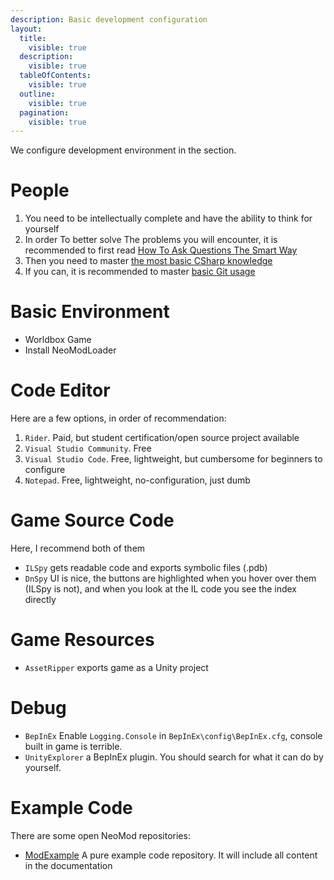```yaml
---
description: Basic development configuration
layout:
  title:
    visible: true
  description:
    visible: true
  tableOfContents:
    visible: true
  outline:
    visible: true
  pagination:
    visible: true
---
```


We configure development environment in the section.

# People

1. You need to be intellectually complete and have the ability to think for yourself
2. In order To better solve The problems you will encounter, it is recommended to first read [How To Ask Questions The Smart Way](http://www.catb.org/~esr/faqs/smart-questions.html)
3. Then you need to master [the most basic CSharp knowledge](https://www.w3schools.com/cs/index.php)
4. If you can, it is recommended to master [basic Git usage](https://www.w3schools.com/git/)



# Basic Environment

* Worldbox Game
* Install NeoModLoader



# Code Editor
Here are a few options, in order of recommendation:

1. `Rider`. Paid, but student certification/open source project available
2. `Visual Studio Community`. Free
3. `Visual Studio Code`. Free, lightweight, but cumbersome for beginners to configure
4. `Notepad`. Free, lightweight, no-configuration, just dumb



# Game Source Code

Here, I recommend both of them

* `ILSpy` gets readable code and exports symbolic files (.pdb)
* `DnSpy` UI is nice, the buttons are highlighted when you hover over them (ILSpy is not), and when you look at the IL code you see the index directly



# Game Resources

* `AssetRipper` exports game as a Unity project



# Debug

* `BepInEx` Enable `Logging.Console` in `BepInEx\config\BepInEx.cfg`, console built in game is terrible.
* `UnityExplorer` a BepInEx plugin. You should search for what it can do by yourself.

# Example Code

There are some open NeoMod repositories:

* [ModExample](https://github.com/WorldBoxOpenMods/ModExample/) A pure example code repository. It will include all content in the documentation